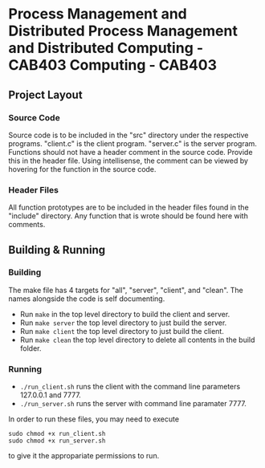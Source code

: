 # Process Management and Distributed Process Management and Distributed Computing - CAB403 Computing - CAB403

## Project Layout
### Source Code
Source code is to be included in the "src" directory under the respective programs. "client.c" is the client program. "server.c" is the server program. Functions should not have a header comment in the source code. Provide this in the header file. Using intellisense, the comment can be viewed by hovering for the function in the source code. 

### Header Files
All function prototypes are to be included in the header files found in the "include" directory. Any function that is wrote should be found here with comments. 

## Building & Running
### Building
The make file has 4 targets for "all", "server", "client", and "clean". The names alongside the code is self documenting. 

* Run ```make``` in the top level directory to build the client and server. 
* Run ```make server``` the top level directory to just build the server. 
* Run ```make client``` the top level directory to just build the client.
* Run ```make clean``` the top level directory to delete all contents in the build folder.  

### Running

* ```./run_client.sh``` runs the client with the command line parameters 127.0.0.1 and 7777.
* ```./run_server.sh``` runs the server with command line paramater 7777.

In order to run these files, you may need to execute

```
sudo chmod +x run_client.sh
sudo chmod +x run_server.sh
```

to give it the appropariate permissions to run. 
